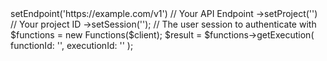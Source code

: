 <?php

use Appwrite\Client;
use Appwrite\Services\Functions;

$client = (new Client())
    ->setEndpoint('https://example.com/v1') // Your API Endpoint
    ->setProject('<YOUR_PROJECT_ID>') // Your project ID
    ->setSession(''); // The user session to authenticate with

$functions = new Functions($client);

$result = $functions->getExecution(
    functionId: '<FUNCTION_ID>',
    executionId: '<EXECUTION_ID>'
);